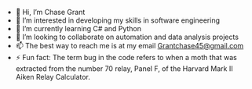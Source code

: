 - 👋 Hi, I’m Chase Grant  
- 👀 I’m interested in developing my skills in software engineering
- 🌱 I’m currently learning C# and Python
- 💞️ I’m looking to collaborate on automation and data analysis projects
- 📫 The best way to reach me is at my email Grantchase45@gmail.com
- ⚡ Fun fact: The term bug in the code refers to when a moth that was extracted from the number 70 relay, Panel F, of the Harvard Mark II Aiken Relay Calculator.

